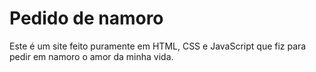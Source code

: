 # Pedido de namoro
Este é um site feito puramente em HTML, CSS e JavaScript que fiz para pedir em namoro o amor da minha vida.
